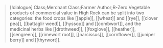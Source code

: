 >[!dialogue] Class;Merchant Class;Farmer Author;R-Zero
>Vegetable products of commercial value in High Rock can be split into two categories: the food crops like [[apple]], [[wheat]] and [[rye]], [[clover pea]], [[battaglir weed]], [[hyssop]] and [[combwort]], and the medicinal herbs like [[drothweed]], [[foxglove]], [[heather]], [[sengreen]], [[rimewort root]], [[narcissus]], [[cornflower]], [[juniper berry]] and [[thyrwort]].